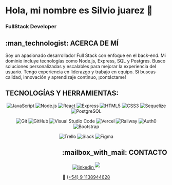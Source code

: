 # Hola, mi nombre es Silvio juarez 👋
### FullStack Developer

<h2>:man_technologist: ACERCA DE MÍ</h2>
Soy un apasionado desarrollador Full Stack con enfoque en el back-end. Mi dominio incluye tecnologías como Node.js, Express, SQL y Postgres. Busco soluciones personalizadas y escalables para mejorar la experiencia del usuario. Tengo experiencia en liderazgo y trabajo en equipo. Si buscas calidad, innovación y aprendizaje continuo, ¡contáctame!

## TECNOLOGÍAS Y HERRAMIENTAS:
</section>
<section align="center">

<!--JavaScript, NodeJS, React, Express, HTML, CSS, Sequelize, PostgreSQL -->
![JavaScript](https://img.shields.io/badge/JavaScript%20-%23F7DF1E.svg?style=for-the-badge&logo=javascript&logoColor=black)
![Node.js](https://img.shields.io/badge/Node.js%20-%23339933.svg?style=for-the-badge&logo=node.js&logoColor=white)
![React](https://img.shields.io/badge/React%20-%2361DAFB.svg?style=for-the-badge&logo=react&logoColor=black)
![Express](https://img.shields.io/badge/Express%20-%23000000.svg?style=for-the-badge&logo=express&logoColor=white)
![HTML5](https://img.shields.io/badge/HTML5%20-%23E34F26.svg?style=for-the-badge&logo=html5&logoColor=white)
![CSS3](https://img.shields.io/badge/CSS%20-%231572B6.svg?style=for-the-badge&logo=css3&logoColor=white)
![Sequelize](https://img.shields.io/badge/Sequelize%20-%230096D6.svg?style=for-the-badge&logo=sequelize&logoColor=white)
![PostgreSQL](https://img.shields.io/badge/PostgreSQL%20-%23336791.svg?style=for-the-badge&logo=postgresql&logoColor=white)

<!--Git, GitHub, VSC, Vercel, Railway, Auth0, Bootstrap-->   
![Git](https://img.shields.io/badge/git-%23F05033.svg?style=for-the-badge&logo=git&logoColor=white)
![GitHub](https://img.shields.io/badge/github-%23121011.svg?style=for-the-badge&logo=github&logoColor=white)
![Visual Studio Code](https://img.shields.io/badge/Visual%20Studio%20Code-0078d7.svg?style=for-the-badge&logo=visual-studio-code&logoColor=white)
![Vercel](https://img.shields.io/badge/Vercel%20-%23000000.svg?style=for-the-badge&logo=vercel&logoColor=white)
![Railway](https://img.shields.io/badge/Railway%20-%23000000.svg?style=for-the-badge&logo=railway&logoColor=white)
![Auth0](https://img.shields.io/badge/Auth0%20-%23EB5424.svg?style=for-the-badge&logo=auth0&logoColor=white)
![Bootstrap](https://img.shields.io/badge/Bootstrap%20-%23563D7C.svg?style=for-the-badge&logo=bootstrap&logoColor=white)

<!--Trello, Slack, Figma-->
![Trello](https://img.shields.io/badge/Trello%20-%230079BF.svg?style=for-the-badge&logo=trello&logoColor=white)
![Slack](https://img.shields.io/badge/Slack%20-%234A154B.svg?style=for-the-badge&logo=slack&logoColor=white)
![Figma](https://img.shields.io/badge/Figma%20-%23F24E1E.svg?style=for-the-badge&logo=figma&logoColor=white)
</section>

<h2 align="right">:mailbox_with_mail: CONTACTO</h2>
<section align="center">
<a href="https://linkedin.com/in/silvio-juarez" target="_blank">
<img src="https://img.shields.io/badge/linkedin:  silvio--juarez-%2300acee.svg?color=405DE6&style=for-the-badge&logo=linkedin&logoColor=white" alt=linkedin />
</a>
<a href="mailto:silviojuarez60@gmail.com" target="_blank">
<img src="https://img.shields.io/badge/gmail:  silviojuarez60@gmail.com-%23EA4335.svg?style=for-the-badge&logo=gmail&logoColor=white" t=mail style="margin-bottom: 5px;" />
</a>
<p>📲 <a href="tel:+5491138944628">(+54) 9 1138944628</a></p>
</section>


<!--
**Silrojua22/Silrojua22** is a ✨ _special_ ✨ repository because its `README.md` (this file) appears on your GitHub profile.

Here are some ideas to get you started:

- 🔭 I’m currently working on ...
- 🌱 I’m currently learning ...
- 👯 I’m looking to collaborate on ...
- 🤔 I’m looking for help with ...
- 💬 Ask me about ...
- 📫 How to reach me: ...
- 😄 Pronouns: ...
- ⚡ Fun fact: ...
-->
